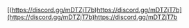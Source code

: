 [(https://discord.gg/mDTZjT7b)https://discord.gg/mDTZjT7b](https://discord.gg/mDTZjT7b)https://discord.gg/mDTZjT7b
